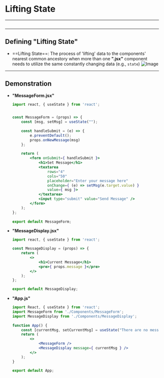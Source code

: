 # Lifting State
---
```toc
```
---

## Defining "Lifting State"
- ==Lifting State==: The process of 'lifting' data to the components' nearest common ancestory when more than one **".jsx"** component needs to utilize the same constantly changing data (e.g., `state`)
	![Image](https://s3.amazonaws.com/General_V88/boomyeah2015/codingdojo/curriculum/content/chapter/lift-state-edit.png)


---

## Demonstration
- **"MessageForm.jsx"**
	```jsx
	import react, { useState } from 'react';
	
	
	const MessageForm = (props) => {
		const [msg, setMsg] = useState("");
		
		const handleSubmit = (e) => {
			e.preventDefault();
			props.onNewMessage(msg)
		};
		
		return (
			<form onSubmit={ handleSubmit }>
				<h1>Set Message</h1>
				<textarea 
					rows="4"
					cols="50"
					placeholder="Enter your message here"
					onChange={ (e) => setMsg(e.target.value) }
					value={ msg }>		
				</textarea>
				<input type="submit" value="Send Message" />
			</form>
		);
	};
		
	export default MessageForm;
	```
- **"MessageDisplay.jsx"**
	```jsx
	import react, { useState } from 'react';
	
	const MessageDisplay = (props) => {
		return (
			<>
				<h1>Current Message</h1>
				<pre>{ props.message }</pre>
			</>
		);
	};
	
	export default MessageDisplay;
	```
- **"App.js"**
	```jsx
	import React, { useState } from 'react';
	import MessageForm from './Components/MessageForm';
	import MessageDisplay from './Components/MessageDisplay';
	    
	function App() {
		const [currentMsg, setCurrentMsg] = useState("There are no messages");
		return (
			<>
				<MessageForm />
				<MessageDisplay message={ currentMsg } />
			</>
		);
	}
		
	export default App;
	```